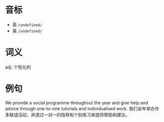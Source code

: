 # 音标

- 英 `/undefined/`
- 美 `/undefined/`

# 词义

adj. 个性化的


# 例句

We provide a social programme throughout the year and give help and advice through one-to-one tutorials and individualised work.
我们全年举办许多联谊活动，并透过一对一的指导和个别练习来提供帮助和建议。


